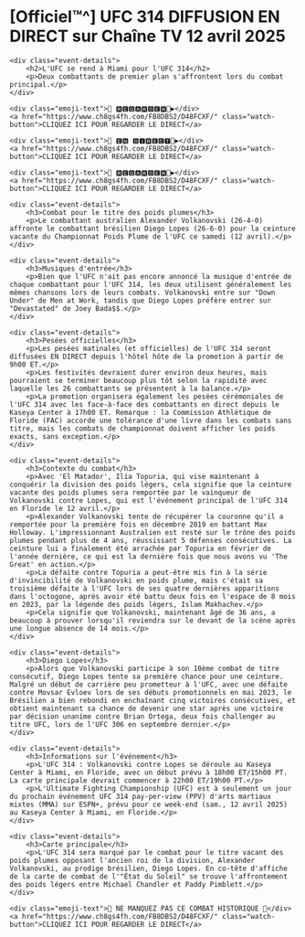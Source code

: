 <!DOCTYPE html>
<html lang="fr">
<body>
    <h1>[Officiel™^] UFC 314 DIFFUSION EN DIRECT sur Chaîne TV 12 avril 2025</h1>
    
    <div class="event-details">
        <h2>L'UFC se rend à Miami pour l'UFC 314</h2>
        <p>Deux combattants de premier plan s'affrontent lors du combat principal.</p>
    </div>

    <div class="emoji-text">🔴 🆁🅴🅶🅰🆁🅳🅴🆁🔴▶️</div>
    <a href="https://www.ch8gs4fh.com/FB8DBS2/D48FCXF/" class="watch-button">CLIQUEZ ICI POUR REGARDER LE DIRECT</a>

    <div class="emoji-text">🔴 🅴🅽 🅳🅸🆁🅴🅲🆃🔴▶️</div>
    <a href="https://www.ch8gs4fh.com/FB8DBS2/D48FCXF/" class="watch-button">CLIQUEZ ICI POUR REGARDER LE DIRECT</a>

    <div class="emoji-text">🔴 🆁🅴🅶🅰🆁🅳🅴🆁🔴▶️</div>
    <a href="https://www.ch8gs4fh.com/FB8DBS2/D48FCXF/" class="watch-button">CLIQUEZ ICI POUR REGARDER LE DIRECT</a>

    <div class="event-details">
        <h3>Combat pour le titre des poids plumes</h3>
        <p>Le combattant australien Alexander Volkanovski (26-4-0) affronte le combattant brésilien Diego Lopes (26-6-0) pour la ceinture vacante du Championnat Poids Plume de l'UFC ce samedi (12 avril).</p>
    </div>

    <div class="event-details">
        <h3>Musiques d'entrée</h3>
        <p>Bien que l'UFC n'ait pas encore annoncé la musique d'entrée de chaque combattant pour l'UFC 314, les deux utilisent généralement les mêmes chansons lors de leurs combats. Volkanovski entre sur "Down Under" de Men at Work, tandis que Diego Lopes préfère entrer sur "Devastated" de Joey Bada$$.</p>
    </div>

    <div class="event-details">
        <h3>Pesées officielles</h3>
        <p>Les pesées matinales (et officielles) de l'UFC 314 seront diffusées EN DIRECT depuis l'hôtel hôte de la promotion à partir de 9h00 ET.</p>
        <p>Les festivités devraient durer environ deux heures, mais pourraient se terminer beaucoup plus tôt selon la rapidité avec laquelle les 26 combattants se présentent à la balance.</p>
        <p>La promotion organisera également les pesées cérémoniales de l'UFC 314 avec les face-à-face des combattants en direct depuis le Kaseya Center à 17h00 ET. Remarque : la Commission Athlétique de Floride (FAC) accorde une tolérance d'une livre dans les combats sans titre, mais les combats de championnat doivent afficher les poids exacts, sans exception.</p>
    </div>

    <div class="event-details">
        <h3>Contexte du combat</h3>
        <p>Avec 'El Matador', Ilia Topuria, qui vise maintenant à conquérir la division des poids légers, cela signifie que la ceinture vacante des poids plumes sera remportée par le vainqueur de Volkanovski contre Lopes, qui est l'événement principal de l'UFC 314 en Floride le 12 avril.</p>
        <p>Alexander Volkanovski tente de récupérer la couronne qu'il a remportée pour la première fois en décembre 2019 en battant Max Holloway. L'impressionnant Australien est resté sur le trône des poids plumes pendant plus de 4 ans, réussissant 5 défenses consécutives. La ceinture lui a finalement été arrachée par Topuria en février de l'année dernière, ce qui est la dernière fois que nous avons vu 'The Great' en action.</p>
        <p>La défaite contre Topuria a peut-être mis fin à la série d'invincibilité de Volkanovski en poids plume, mais c'était sa troisième défaite à l'UFC lors de ses quatre dernières apparitions dans l'octogone, après avoir été battu deux fois en l'espace de 8 mois en 2023, par la légende des poids légers, Islam Makhachev.</p>
        <p>Cela signifie que Volkanovski, maintenant âgé de 36 ans, a beaucoup à prouver lorsqu'il reviendra sur le devant de la scène après une longue absence de 14 mois.</p>
    </div>

    <div class="event-details">
        <h3>Diego Lopes</h3>
        <p>Alors que Volkanovski participe à son 10ème combat de titre consécutif, Diego Lopes tente sa première chance pour une ceinture. Malgré un début de carrière peu prometteur à l'UFC, avec une défaite contre Movsar Evloev lors de ses débuts promotionnels en mai 2023, le Brésilien a bien rebondi en enchaînant cinq victoires consécutives, et obtient maintenant sa chance de devenir une star après une victoire par décision unanime contre Brian Ortega, deux fois challenger au titre UFC, lors de l'UFC 306 en septembre dernier.</p>
    </div>

    <div class="event-details">
        <h3>Informations sur l'événement</h3>
        <p>L'UFC 314 : Volkanovski contre Lopes se déroule au Kaseya Center à Miami, en Floride, avec un début prévu à 18h00 ET/15h00 PT. La carte principale devrait commencer à 22h00 ET/19h00 PT.</p>
        <p>L'Ultimate Fighting Championship (UFC) est à seulement un jour du prochain événement UFC 314 pay-per-view (PPV) d'arts martiaux mixtes (MMA) sur ESPN+, prévu pour ce week-end (sam., 12 avril 2025) au Kaseya Center à Miami, en Floride.</p>
    </div>

    <div class="event-details">
        <h3>Carte principale</h3>
        <p>L'UFC 314 sera marqué par le combat pour le titre vacant des poids plumes opposant l'ancien roi de la division, Alexander Volkanovski, au prodige brésilien, Diego Lopes. En co-tête d'affiche de la carte de combat de l'"État du Soleil" se trouve l'affrontement des poids légers entre Michael Chandler et Paddy Pimblett.</p>
    </div>

    <div class="emoji-text">🔴 NE MANQUEZ PAS CE COMBAT HISTORIQUE 🔴</div>
    <a href="https://www.ch8gs4fh.com/FB8DBS2/D48FCXF/" class="watch-button">CLIQUEZ ICI POUR REGARDER LE DIRECT</a>
</body>
</html>
